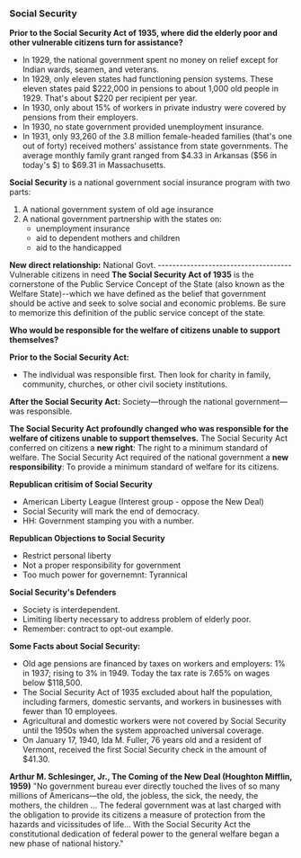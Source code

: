 ### Social Security

**Prior to the Social Security Act of 1935, where did the elderly poor and other vulnerable citizens turn for assistance?**
+ In 1929, the national government spent no money on relief except for Indian wards, seamen, and veterans.
+ In 1929, only eleven states had functioning pension systems. These eleven states paid \$222,000 in pensions to about 1,000 old people in 1929. That's about \$220 per recipient per year.
+ In 1930, only about 15% of workers in private industry were covered by pensions from their employers.
+ In 1930, no state government provided unemployment insurance.
+ In 1931, only 93,260 of the 3.8 million female-headed families (that's one out of forty) received mothers' assistance from state governments. The average monthly family grant ranged from \$4.33 in Arkansas (\$56 in today's \$) to \$69.31 in Massachusetts.

**Social Security** is a national government social insurance program with two parts:
1. A national government system of old age insurance
2. A national government partnership with the states on:
    + unemployment insurance
    + aid to dependent mothers and children
    + aid to the handicapped

**New direct relationship:**
National Govt. ------------------------------------- Vulnerable citizens in need
**The Social Security Act of 1935** is the cornerstone of the Public Service Concept of the State (also known as the Welfare State)--which we have defined as the belief that government should be active and seek to solve social and economic problems. Be sure to memorize this definition of the public service concept of the state.

**Who would be responsible for the welfare of citizens unable to support themselves?**

**Prior to the Social Security Act:**
+ The individual was responsible first. Then look for charity in family, community, churches, or other civil society institutions.

**After the Social Security Act:**
Society—through the national government—was responsible.

**The Social Security Act profoundly changed who was responsible for the welfare of citizens unable to support themselves.**
The Social Security Act conferred on citizens a **new right**: The right to a minimum standard of welfare.
The Social Security Act required of the national government a **new responsibility**: To provide a minimum standard of welfare for its citizens.

**Republican critisim of Social Security**
+ American Liberty League (Interest group - oppose the New Deal)
+ Social Security will mark the end of democracy.
+ HH: Government stamping you with a number.

**Republican Objections to Social Security**
+ Restrict personal liberty
+ Not a proper responsibility for government
+ Too much power for governemnt: Tyrannical

**Social Security's Defenders**
+ Society is interdependent.
+ Limiting liberty necessary to address problem of elderly poor.
+ Remember: contract to opt-out example.

**Some Facts about Social Security:**
+ Old age pensions are financed by taxes on workers and employers: 1% in 1937; rising to 3% in 1949. Today the tax rate is 7.65% on wages below $118,500.
+ The Social Security Act of 1935 excluded about half the population, including farmers, domestic servants, and workers in businesses with fewer than 10 employees.
+ Agricultural and domestic workers were not covered by Social Security until the 1950s when the system approached universal coverage.
+ On January 17, 1940, Ida M. Fuller, 76 years old and a resident of Vermont, received the first Social Security check in the amount of $41.30.

**Arthur M. Schlesinger, Jr., The Coming of the New Deal (Houghton Mifflin, 1959)**
"No government bureau ever directly touched the lives of so many millions of Americans—the old, the jobless, the sick, the needy, the mothers, the children ... The federal government was at last charged with the obligation to provide its citizens a measure of protection from the hazards and vicissitudes of life... With the Social Security Act the constitutional dedication of federal power to the general welfare began a new phase of national history."

